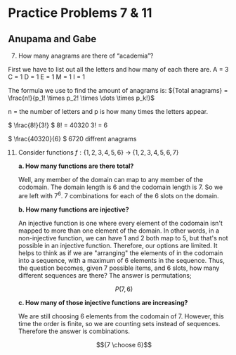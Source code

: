 # Practice Problems 7 & 11 
## Anupama and Gabe

7. How many anagrams are there of “academia”?

First we have to list out all the letters and how many of each there are.
A = 3
C = 1
D = 1
E = 1
M = 1
I = 1 

The formula we use to find the amount of anagrams is:
${Total anagrams} = \frac{n!}{p_1! \times p_2! \times \dots \times p_k!}$

n = the number of letters and p is how many times the letters appear.

$ \frac{8!}{3!} $
8! = 40320
3! = 6

$ \frac{40320}{6} $
6720 diffrent anagrams
 
11. Consider functions $f : \left\lbrace1,2,3,4,5,6\right\rbrace \;\longrightarrow\; \left\lbrace1,2,3,4,5,6,7\right\rbrace$

    **a. How many functions are there total?**

    Well, any member of the domain can map to any member of the codomain. The domain length is 6 and the codomain length is 7. So we are left with $7^6$. 7 combinations for each of the 6 slots on the domain.

    **b. How many functions are injective?**

    An injective function is one where every element of the codomain isn't mapped to more than one element of the domain. In other words, in a non-injective function, we can have 1 and 2 both map to 5, but that's not possible in an injective function. Therefore, our options are limited. It helps to think as if we are "arranging" the elements of in the codomain into a sequence, with a maximum of 6 elements in the sequence. Thus, the question becomes, given 7 possible items, and 6 slots, how many different sequences are there? The answer is permutations;

    $$P(7,6)$$

    **c. How many of those injective functions are increasing?**

    We are still choosing 6 elements from the codomain of 7. However, this time the order is finite, so we are counting sets instead of sequences. Therefore the answer is combinations.

    $${7 \choose 6}$$
